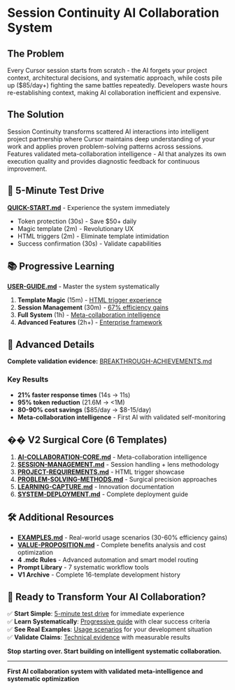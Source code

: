 # Session Continuity AI Collaboration System

## The Problem

Every Cursor session starts from scratch - the AI forgets your project context, architectural decisions, and systematic approach, while costs pile up ($85/day+) fighting the same battles repeatedly. Developers waste hours re-establishing context, making AI collaboration inefficient and expensive.

## The Solution

Session Continuity transforms scattered AI interactions into intelligent project partnership where Cursor maintains deep understanding of your work and applies proven problem-solving patterns across sessions. Features validated meta-collaboration intelligence - AI that analyzes its own execution quality and provides diagnostic feedback for continuous improvement.

## 🚀 5-Minute Test Drive

**[QUICK-START.md](QUICK-START.md)** - Experience the system immediately

- Token protection (30s) - Save $50+ daily
- Magic template (2m) - Revolutionary UX  
- HTML triggers (2m) - Eliminate template intimidation
- Success confirmation (30s) - Validate capabilities

## 📚 Progressive Learning

**[USER-GUIDE.md](USER-GUIDE.md)** - Master the system systematically

1. **Template Magic** (15m) - [HTML trigger experience](USER-GUIDE.md#level-1-template-magic-15-minutes)
2. **Session Management** (30m) - [67% efficiency gains](USER-GUIDE.md#level-2-session-management-30-minutes)  
3. **Full System** (1h) - [Meta-collaboration intelligence](USER-GUIDE.md#level-3-full-system-1-hour)
4. **Advanced Features** (2h+) - [Enterprise framework](USER-GUIDE.md#level-4-advanced-features-2-hours)

## 🔬 Advanced Details

**Complete validation evidence:** [BREAKTHROUGH-ACHIEVEMENTS.md](BREAKTHROUGH-ACHIEVEMENTS.md)

### **Key Results**
- **21% faster response times** (14s → 11s)
- **95% token reduction** (21.6M → <1M)  
- **80-90% cost savings** ($85/day → $8-15/day)
- **Meta-collaboration intelligence** - First AI with validated self-monitoring

## �� V2 Surgical Core (6 Templates)

1. **[AI-COLLABORATION-CORE.md](core/AI-COLLABORATION-CORE.md)** - Meta-collaboration intelligence
2. **[SESSION-MANAGEMENT.md](core/SESSION-MANAGEMENT.md)** - Session handling + lens methodology
3. **[PROJECT-REQUIREMENTS.md](core/PROJECT-REQUIREMENTS.md)** - HTML trigger showcase
4. **[PROBLEM-SOLVING-METHODS.md](core/PROBLEM-SOLVING-METHODS.md)** - Surgical precision approaches
5. **[LEARNING-CAPTURE.md](core/LEARNING-CAPTURE.md)** - Innovation documentation
6. **[SYSTEM-DEPLOYMENT.md](core/SYSTEM-DEPLOYMENT.md)** - Complete deployment guide

## 🛠️ Additional Resources

- **[EXAMPLES.md](EXAMPLES.md)** - Real-world usage scenarios (30-60% efficiency gains)
- **[VALUE-PROPOSITION.md](VALUE-PROPOSITION.md)** - Complete benefits analysis and cost optimization
- **4 .mdc Rules** - Advanced automation and smart model routing
- **Prompt Library** - 7 systematic workflow tools  
- **V1 Archive** - Complete 16-template development history

## 🌟 Ready to Transform Your AI Collaboration?

✅ **Start Simple**: [5-minute test drive](QUICK-START.md) for immediate experience  
✅ **Learn Systematically**: [Progressive guide](USER-GUIDE.md) with clear success criteria  
✅ **See Real Examples**: [Usage scenarios](EXAMPLES.md) for your development situation  
✅ **Validate Claims**: [Technical evidence](BREAKTHROUGH-ACHIEVEMENTS.md) with measurable results  

**Stop starting over. Start building on intelligent systematic collaboration.**

---

**First AI collaboration system with validated meta-intelligence and systematic optimization**
